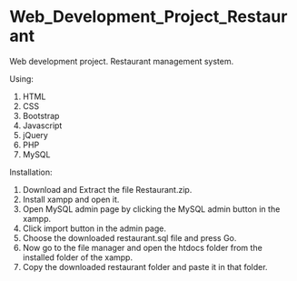 # Web_Development_Project_Restaurant
Web development project. Restaurant management system. 

Using:
  1. HTML
  2. CSS
  3. Bootstrap
  4. Javascript
  5. jQuery
  6. PHP
  7. MySQL

Installation:
  1. Download and Extract the file Restaurant.zip.
  2. Install xampp and open it.
  3. Open MySQL admin page by clicking the MySQL admin button in the xampp.
  4. Click import button in the admin page.
  5. Choose the downloaded restaurant.sql file and press Go.
  6. Now go to the file manager and open the htdocs folder from the installed folder of the xampp.
  7. Copy the downloaded restaurant folder and paste it in that folder.

